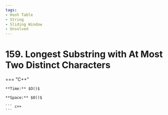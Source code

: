 ```yaml
---
tags:
- Hash Table
- String
- Sliding Window
- Unsolved
---
```



# 159. Longest Substring with At Most Two Distinct Characters

=== "C++"

    **Time:** $O()$

    **Space:** $O()$

    ``` c++
    ```